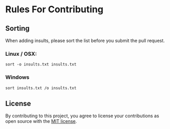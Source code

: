 # Rules For Contributing

## Sorting
When adding insults, please sort the list before you submit the pull request.

### Linux / OSX:
`sort -o insults.txt insults.txt`
### Windows
`sort insults.txt /o insults.txt`

## License
By contributing to this project, you agree to license your contributions as open source with the [MIT license](LICENSE).
